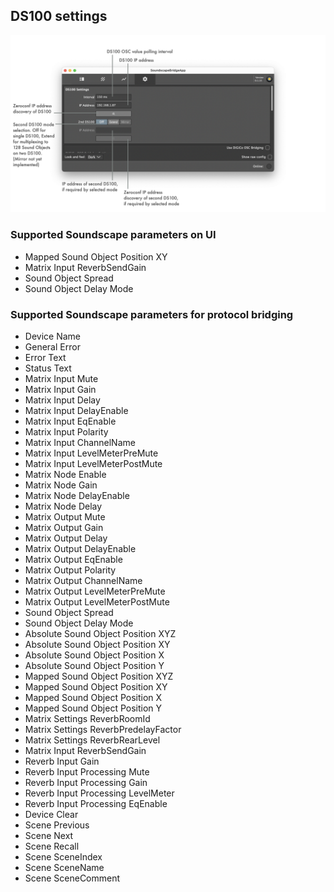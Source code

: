 ## DS100 settings

![Showreel.007.png](../Showreel/Showreel.007.png "DS100 settings")

### Supported Soundscape parameters on UI

- Mapped Sound Object Position XY
- Matrix Input ReverbSendGain
- Sound Object Spread
- Sound Object Delay Mode

### Supported Soundscape parameters for protocol bridging

- Device Name
- General Error
- Error Text
- Status Text
- Matrix Input Mute
- Matrix Input Gain
- Matrix Input Delay
- Matrix Input DelayEnable
- Matrix Input EqEnable
- Matrix Input Polarity
- Matrix Input ChannelName
- Matrix Input LevelMeterPreMute
- Matrix Input LevelMeterPostMute
- Matrix Node Enable
- Matrix Node Gain
- Matrix Node DelayEnable
- Matrix Node Delay
- Matrix Output Mute
- Matrix Output Gain
- Matrix Output Delay
- Matrix Output DelayEnable
- Matrix Output EqEnable
- Matrix Output Polarity
- Matrix Output ChannelName
- Matrix Output LevelMeterPreMute
- Matrix Output LevelMeterPostMute
- Sound Object Spread
- Sound Object Delay Mode
- Absolute Sound Object Position XYZ
- Absolute Sound Object Position XY
- Absolute Sound Object Position X
- Absolute Sound Object Position Y
- Mapped Sound Object Position XYZ
- Mapped Sound Object Position XY
- Mapped Sound Object Position X
- Mapped Sound Object Position Y
- Matrix Settings ReverbRoomId
- Matrix Settings ReverbPredelayFactor
- Matrix Settings ReverbRearLevel
- Matrix Input ReverbSendGain
- Reverb Input Gain
- Reverb Input Processing Mute
- Reverb Input Processing Gain
- Reverb Input Processing LevelMeter
- Reverb Input Processing EqEnable
- Device Clear
- Scene Previous
- Scene Next
- Scene Recall
- Scene SceneIndex
- Scene SceneName
- Scene SceneComment